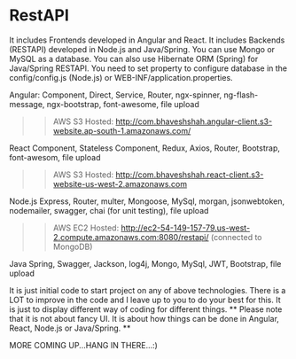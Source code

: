 # RestAPI
It includes Frontends developed in Angular and React.
It includes Backends (RESTAPI) developed in Node.js and Java/Spring. You can use Mongo or MySQL as a database. You can also use Hibernate ORM (Spring) for Java/Spring RESTAPI.
     You need to set property to configure database in the config/config.js (Node.js) or WEB-INF/application.properties. 
     
Angular:
Component, Direct, Service, Router, ngx-spinner, ng-flash-message, ngx-bootstrap, font-awesome, file upload

  >> AWS S3 Hosted: http://com.bhaveshshah.angular-client.s3-website.ap-south-1.amazonaws.com/

React
Component, Stateless Component, Redux, Axios, Router, Bootstrap, font-awesom, file upload

  >> AWS S3 Hosted: http://com.bhaveshshah.react-client.s3-website-us-west-2.amazonaws.com

Node.js
Express, Router, multer, Mongoose, MySql, morgan, jsonwebtoken, nodemailer, swagger, chai (for unit testing), file upload

  >> AWS EC2 Hosted: http://ec2-54-149-157-79.us-west-2.compute.amazonaws.com:8080/restapi/ (connected to MongoDB)

Java
Spring, Swagger, Jackson, log4j, Mongo, MySql, JWT, Bootstrap, file upload


It is just initial code to start project on any of above technologies. There is a LOT to improve in the code and I leave up to you to do your best for this. It is just to display different way of coding for different things. ** Please note that it is not about fancy UI. It is about how things can be done in Angular, React, Node.js or Java/Spring. **

MORE COMING UP...HANG IN THERE...:)
